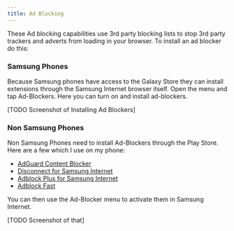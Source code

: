 ```yaml
---
title: Ad Blocking
---
```


These Ad blocking capabilities use 3rd party blocking lists to stop 3rd party trackers and adverts from loading in your browser. To install an ad blocker do this:

### Samsung Phones

Because Samsung phones have access to the Galaxy Store they can install extensions through the Samsung Internet browser itself. Open the menu and tap Ad-Blockers. Here you can turn on and install ad-blockers.

[TODO Screenshot of Installing Ad Blockers]

### Non Samsung Phones

Non Samsung Phones need to install Ad-Blockers through the Play Store. Here are a few which I use on my phone:

* [AdGuard Content Blocker](https://play.google.com/store/apps/details?id=com.adguard.android.contentblocker)
* [Disconnect for Samsung Internet](https://play.google.com/store/apps/details?id=com.disconnect.samsungcontentblocker)
* [Adblock Plus for Samsung Internet](https://play.google.com/store/apps/details?id=org.adblockplus.adblockplussbrowser)
* [Adblock Fast](https://play.google.com/store/apps/details?id=com.rocketshipapps.adblockfast)

You can then use the Ad-Blocker menu to activate them in Samsung Internet. 

[TODO Screenshot of that]
